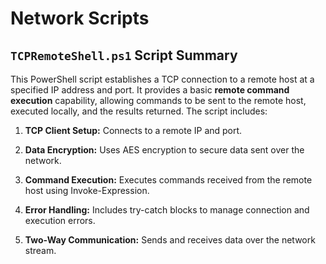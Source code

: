 # Network Scripts

## `TCPRemoteShell.ps1` Script Summary
This PowerShell script establishes a TCP connection to a remote host at a specified IP address and port. It provides a basic **remote command execution** capability, allowing commands to be sent to the remote host, executed locally, and the results returned. The script includes:

1. **TCP Client Setup:** Connects to a remote IP and port.

2. **Data Encryption:** Uses AES encryption to secure data sent over the network.

3. **Command Execution:** Executes commands received from the remote host using Invoke-Expression.

4. **Error Handling:** Includes try-catch blocks to manage connection and execution errors.

5. **Two-Way Communication:** Sends and receives data over the network stream.